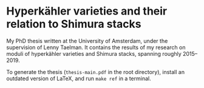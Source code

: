 # Hyperk&auml;hler varieties and their relation to Shimura stacks

My PhD thesis written at the University of Amsterdam, under the supervision of Lenny Taelman. 
It contains the results of my research on moduli of hyperk&auml;hler varieties and Shimura stacks, spanning roughly 2015&ndash;2019.

To generate the thesis (`thesis-main.pdf` in the root directory), install an outdated version of LaTeX, and run `make ref` in a terminal. 
